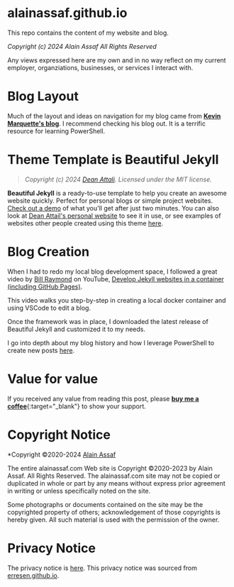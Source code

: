 # alainassaf.github.io

This repo contains the content of my website and blog.

*Copyright (c) 2024 Alain Assaf All Rights Reserved*

Any views expressed here are my own and in no way reflect on my current employer, organziations, businesses, or services I interact with.

# Blog Layout

Much of the layout and ideas on navigation for my blog came from [**Kevin Marquette's blog**](https://powershellexplained.com/). I recommend checking his blog out. It is a terrific resource for learning PowerShell.

# Theme Template is Beautiful Jekyll

> *Copyright (c) 2024 [Dean Attali](http://deanattali.com). Licensed under the MIT license.*

**Beautiful Jekyll** is a ready-to-use template to help you create an awesome website quickly. Perfect for personal blogs or simple project websites.  [Check out a demo](http://deanattali.com/beautiful-jekyll) of what you'll get after just two minutes.  You can also look at [Dean Attail's personal website](http://deanattali.com) to see it in use, or see examples of websites other people created using this theme [here](https://github.com/daattali/beautiful-jekyll#showcased-users-success-stories).

# Blog Creation
When I had to redo my local blog development space, I followed a great video by [Bill Raymond](https://www.youtube.com/c/WilliamRaymondPM/about) on YouTube, [Develop Jekyll websites in a container (including GitHub Pages)](https://youtu.be/owHfKAbJ6_M).

This video walks you step-by-step in creating a local docker container and using VSCode to edit a blog.

Once the framework was in place, I downloaded the latest release of Beautiful Jekyll and customized it to my needs.

I go into depth about my blog history and how I leverage PowerShell to create new posts [here](https://alainassaf.com/2023-10-12-automation-me/).

# Value for value
If you received any value from reading this post, please [**buy me a coffee**](https://www.buymeacoffee.com/j72aXgIYJh){:target="_blank"} to show your support.
<script type="text/javascript" src="https://cdnjs.buymeacoffee.com/1.0.0/button.prod.min.js" data-name="bmc-button" data-slug="j72aXgIYJh" data-color="#16609f" data-emoji="☕"  data-font="Arial" data-text="Buy me a coffee" data-outline-color="#ffffff" data-font-color="#ffffff" data-coffee-color="#FFDD00" ></script>

# Copyright Notice

*Copyright ©2020-2024 [Alain Assaf](https://alainassaf.com)

The entire alainassaf.com Web site is Copyright ©2020-2023 by Alain Assaf. All Rights Reserved. The alainassaf.com site may not be copied or duplicated in whole or part by any means without express prior agreement in writing or unless specifically noted on the site.

Some photographs or documents contained on the site may be the copyrighted property of others; acknowledgement of those copyrights is hereby given. All such material is used with the permission of the owner.

# Privacy Notice

The privacy notice is [here](https://alainassaf.com/privacy).
This privacy notice was sourced from [erresen.github.io](https://erresen.github.io/privacy/).
